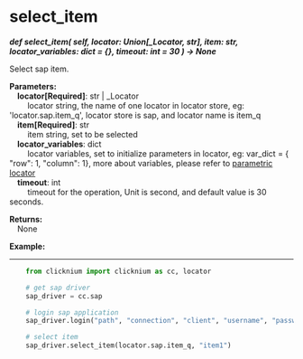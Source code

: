 # select_item

***def select_item(
        self,
        locator: Union[_Locator, str],
        item: str,
        locator_variables: dict = {},
        timeout: int = 30
    ) -> None***  

Select sap item.

**Parameters:**  
    &emsp;**locator[Required]**: str | _Locator  
        &emsp;&emsp; locator string, the name of one locator in locator store, eg: 'locator.sap.item_q', locator store is sap, and locator name is item_q  
    &emsp;**item[Required]**: str  
        &emsp;&emsp; item string, set to be selected   
    &emsp;**locator_variables**: dict  
        &emsp;&emsp; locator variables, set to initialize parameters in locator, eg: var_dict = { "row": 1,  "column": 1}, more about variables, please refer to [parametric locator](./doc/automation/parametric_locator.md)  
    &emsp;**timeout**: int  
        &emsp;&emsp; timeout for the operation, Unit is second, and default value is 30 seconds. 

**Returns:**  
    &emsp;None

**Example:**
***
```python
    from clicknium import clicknium as cc, locator

    # get sap driver
    sap_driver = cc.sap

    # login sap application
    sap_driver.login("path", "connection", "client", "username", "password")

    # select item
    sap_driver.select_item(locator.sap.item_q, "item1")
```